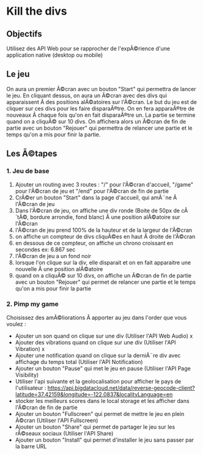 # Kill the divs

## Objectifs

Utilisez des API Web pour se rapprocher de l'expÃ©rience d'une application native (desktop ou mobile)

## Le jeu

On aura un premier Ã©cran avec un bouton "Start" qui permettra de lancer le jeu.
En cliquant dessus, on aura un Ã©cran avec des divs qui apparaissent Ã  des positions alÃ©atoires sur l'Ã©cran.
Le but du jeu est de cliquer sur ces divs pour les faire disparaÃ®tre.
On en fera apparaÃ®tre de nouveaux Ã  chaque fois qu'on en fait disparaÃ®tre un.
La partie se termine quand on a cliquÃ© sur 10 divs.
On affichera alors un Ã©cran de fin de partie avec un bouton "Rejouer" qui permettra de relancer une partie et le temps qu'on a mis pour finir la partie.

## Les Ã©tapes

### 1. Jeu de base

1. Ajouter un routing avec 3 routes : "/" pour l'Ã©cran d'accueil, "/game" pour l'Ã©cran de jeu et "/end" pour l'Ã©cran de fin de partie
2. CrÃ©er un bouton "Start" dans la page d'accueil, qui amÃ¨ne Ã  l'Ã©cran de jeu
3. Dans l'Ã©cran de jeu, on affiche une div ronde (Boite de 50px de cÃ´tÃ©, bordure arrondie, fond blanc) Ã  une position alÃ©atoire sur l'Ã©cran
4. l'Ã©cran de jeu prend 100% de la hauteur et de la largeur de l'Ã©cran
5. on affiche un compteur de divs cliquÃ©es en haut Ã  droite de l'Ã©cran
6. en dessous de ce compteur, on affiche un chrono croissant en secondes ex: 6.867 sec
7. l'Ã©cran de jeu a un fond noir
8. lorsque l'on clique sur la div, elle disparait et on en fait apparaitre une nouvelle Ã  une position alÃ©atoire
9. quand on a cliquÃ© sur 10 divs, on affiche un Ã©cran de fin de partie avec un bouton "Rejouer" qui permet de relancer une partie et le temps qu'on a mis pour finir la partie

### 2. Pimp my game

Choisissez des amÃ©liorations Ã  apporter au jeu dans l'order que vous voulez :

- Ajouter un son quand on clique sur une div (Utiliser l'API Web Audio) x
- Ajouter des vibrations quand on clique sur une div (Utiliser l'API Vibration) x
- Ajouter une notification quand on clique sur la derniÃ¨re div avec affichage du temps total (Utiliser l'API Notification)
- Ajouter un bouton "Pause" qui met le jeu en pause (Utiliser l'API Page Visibility)
- Utiliser l'api suivante et la geolocalisation pour afficher le pays de l'utilisateur :
https://api.bigdatacloud.net/data/reverse-geocode-client?latitude=37.42159&longitude=-122.0837&localityLanguage=en
- stocker les meilleurs scores dans le local storage et les afficher dans l'Ã©cran de fin de partie
- Ajouter un bouton "Fullscreen" qui permet de mettre le jeu en plein Ã©cran (Utiliser l'API Fullscreen)
- Ajouter un bouton "Share" qui permet de partager le jeu sur les rÃ©seaux sociaux (Utiliser l'API Share)
- Ajouter un bouton "Install" qui permet d'installer le jeu sans passer par la barre URL